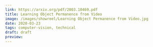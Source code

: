 ```yaml
---
link: https://arxiv.org/pdf/2003.10469.pdf
title: Learning Object Permanence from Video
image: /images/showreel/Learning Object Permanence from Video.jpg
date: 2020-03-23
tags: computer-vision, technical
draft: draft
preview:
---
```



